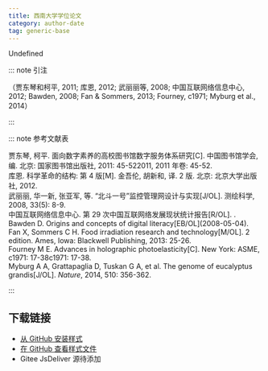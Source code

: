 ```yaml
--- 
title: 西南大学学位论文 
category: author-date 
tag: generic-base 
--- 
```


<!-- 此文件由脚本自动生成，请勿手动修改！ -->  

Undefined  

::: note 引注  

（贾东琴和柯平, 2011; 库恩, 2012; 武丽丽等, 2008; 中国互联网络信息中心, 2012; Bawden, 2008; Fan &#38; Sommers, 2013; Fourney, c1971; Myburg et al., 2014）  

:::  

::: note 参考文献表  

<div class="csl-bib-body">
  <div class="csl-entry second-field-align-false hangingindent-true"> 贾东琴, 柯平. 面向数字素养的高校图书馆数字服务体系研究[C]. 中国图书馆学会, 编. 北京: 国家图书馆出版社, 2011: 45-522011, 2011 年卷: 45-52. </div>
  <div class="csl-entry second-field-align-false hangingindent-true"> 库恩. 科学革命的结构: 第 4 版[M]. 金吾伦, 胡新和, 译. 2 版. 北京: 北京大学出版社, 2012. </div>
  <div class="csl-entry second-field-align-false hangingindent-true"> 武丽丽, 华一新, 张亚军, 等. “北斗一号”监控管理网设计与实现[J/OL]. 测绘科学, 2008, 33(5): 8-9. </div>
  <div class="csl-entry second-field-align-false hangingindent-true"> 中国互联网络信息中心. 第 29 次中国互联网络发展现状统计报告[R/OL]. . </div>
  <div class="csl-entry second-field-align-false hangingindent-true"> Bawden D. Origins and concepts of digital literacy[EB/OL](2008-05-04). </div>
  <div class="csl-entry second-field-align-false hangingindent-true"> Fan X, Sommers C H. Food irradiation research and technology[M/OL]. 2 edition. Ames, Iowa: Blackwell Publishing, 2013: 25-26. </div>
  <div class="csl-entry second-field-align-false hangingindent-true"> Fourney M E. Advances in holographic photoelasticity[C]. New York: ASME, c1971: 17-38c1971: 17-38. </div>
  <div class="csl-entry second-field-align-false hangingindent-true"> Myburg A A, Grattapaglia D, Tuskan G A, et al. The genome of eucalyptus grandis[J/OL]. <i>Nature</i>, 2014, 510: 356-362. </div>
</div>
  

:::  

<!-- more -->  

## 下载链接  

- [从 GitHub 安装样式](https://github.com/zotero-cn/styles/./raw/main/src/southwest-university-thesis/southwest-university-thesis.csl)  
- [在 GitHub 查看样式文件](https://github.com/zotero-cn/styles/./tree/main/src/southwest-university-thesis/southwest-university-thesis.csl)  
- Gitee JsDeliver 源待添加  
